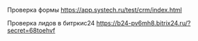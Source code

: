 Проверка формы https://app.systech.ru/test/crm/index.html

Проверка лидов в битркис24 https://b24-pv6mh8.bitrix24.ru/?secret=68toehvf
